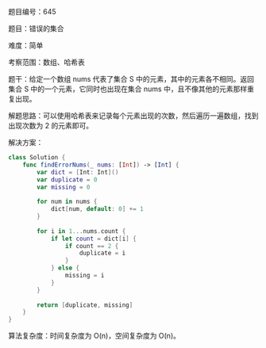 题目编号：645

题目：错误的集合

难度：简单

考察范围：数组、哈希表

题干：给定一个数组 nums 代表了集合 S 中的元素，其中的元素各不相同。返回集合 S 中的一个元素，它同时也出现在集合 nums 中，且不像其他的元素那样重复出现。

解题思路：可以使用哈希表来记录每个元素出现的次数，然后遍历一遍数组，找到出现次数为 2 的元素即可。

解决方案：

```swift
class Solution {
    func findErrorNums(_ nums: [Int]) -> [Int] {
        var dict = [Int: Int]()
        var duplicate = 0
        var missing = 0
        
        for num in nums {
            dict[num, default: 0] += 1
        }
        
        for i in 1...nums.count {
            if let count = dict[i] {
                if count == 2 {
                    duplicate = i
                }
            } else {
                missing = i
            }
        }
        
        return [duplicate, missing]
    }
}
```

算法复杂度：时间复杂度为 O(n)，空间复杂度为 O(n)。